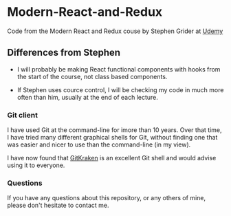 # Modern-React-and-Redux

Code from the Modern React and Redux couse by Stephen Grider at
[Udemy](https://www.udemy.com/course/react-redux)

## Differences from Stephen

* I will probably be making React functional components with hooks from the start
of the course, not class based components.

* If Stephen uses cource control, I will be checking my code in much more often than him,
usually at the end of each lecture.

### Git client

I have used Git at the command-line for imore than 10 years. Over that time, I have tried
many different graphical shells for Git, without finding one that was easier
and nicer to use than the command-line (in my view).

I have now found that [GitKraken](https://www.gitkraken.com) is an excellent
Git shell and would advise using it to everyone.

### Questions

If you have any questions about this repository, or any others of mine, please
don't hesitate to contact me.
